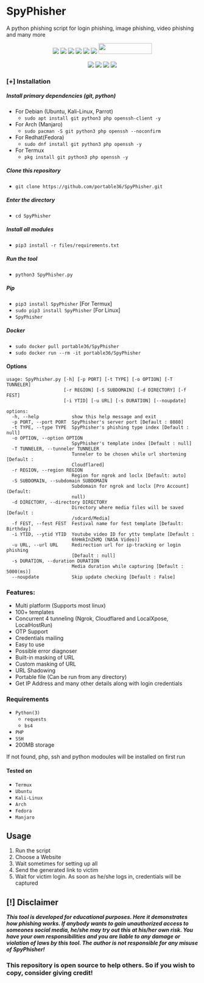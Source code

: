 # SpyPhisher
A python phishing script for login phishing, image phishing, video phishing and many more

<p align="center">
  <img src="https://img.shields.io/badge/Version-1.0-green?style=for-the-badge">
  <img src="https://img.shields.io/github/stars/portable36/SpyPhisher?style=for-the-badge&color=orange">
  <img src="https://img.shields.io/github/forks/portable36/SpyPhisher?color=cyan&style=for-the-badge&color=purple">
  <img src="https://img.shields.io/github/watchers/portable36/SpyPhisher?color=cyan&style=for-the-badge&color=purple">
  <img src="https://img.shields.io/github/issues/portable36/SpyPhisher?color=red&style=for-the-badge">
  <img src="https://img.shields.io/github/license/portable36/SpyPhisher?style=for-the-badge&color=blue">
  <img src="https://hits.dwyl.com/portable36/SpyPhisher.svg" width="140" height="28">
<br>
<br>
  <img src="https://img.shields.io/badge/Author-Amzad Hossain-purple?style=flat-square">
  <img src="https://img.shields.io/badge/Open%20Source-80%25-cyan?style=flat-square">
  <img src="https://img.shields.io/badge/Made%20in-Bangladesh-green?colorA=%23ff0000&colorB=%23017e40&style=flat-square">
  <img src="https://img.shields.io/badge/Written%20In-Python-blue?style=flat-square">
</p>


### [+] Installation

##### Install primary dependencies (git, python)

 - For Debian (Ubuntu, Kali-Linux, Parrot)
    - ```sudo apt install git python3 php openssh-client -y```
 - For Arch (Manjaro)
    - ```sudo pacman -S git python3 php openssh --noconfirm```
 - For Redhat(Fedora)
    - ```sudo dnf install git python3 php openssh -y```
 - For Termux
    - ```pkg install git python3 php openssh -y```

##### Clone this repository

 - ```git clone https://github.com/portable36/SpyPhisher.git```

##### Enter the directory
 - ```cd SpyPhisher```

##### Install all modules
 - ```pip3 install -r files/requirements.txt```

##### Run the tool
 - ```python3 SpyPhisher.py```


##### Pip
 - `pip3 install SpyPhisher` [For Termux]
 - `sudo pip3 install SpyPhisher` [For Linux]
 - `SpyPhisher`

##### Docker

 - `sudo docker pull portable36/SpyPhisher`
 - `sudo docker run --rm -it portable36/SpyPhisher`

#### Options

```
usage: SpyPhisher.py [-h] [-p PORT] [-t TYPE] [-o OPTION] [-T TUNNELER]
                     [-r REGION] [-S SUBDOMAIN] [-d DIRECTORY] [-f FEST]
                     [-i YTID] [-u URL] [-s DURATION] [--noupdate]

options:
  -h, --help            show this help message and exit
  -p PORT, --port PORT  SpyPhisher's server port [Default : 8080]
  -t TYPE, --type TYPE  SpyPhisher's phishing type index [Default : null]
  -o OPTION, --option OPTION
                        SpyPhisher's template index [Default : null]
  -T TUNNELER, --tunneler TUNNELER
                        Tunneler to be chosen while url shortening [Default :
                        Cloudflared]
  -r REGION, --region REGION
                        Region for ngrok and loclx [Default: auto]
  -S SUBDOMAIN, --subdomain SUBDOMAIN
                        Subdomain for ngrok and loclx [Pro Account] (Default:
                        null)
  -d DIRECTORY, --directory DIRECTORY
                        Directory where media files will be saved [Default :
                        /sdcard/Media]
  -f FEST, --fest FEST  Festival name for fest template [Default: Birthday]
  -i YTID, --ytid YTID  Youtube video ID for yttv template [Default :
                        6hHmkInZkMQ (NASA Video)]
  -u URL, --url URL     Redirection url for ip-tracking or login phishing
                        [Default : null]
  -s DURATION, --duration DURATION
                        Media duration while capturing [Default : 5000(ms)]
  --noupdate            Skip update checking [Default : False]
```

### Features:

 - Multi platform (Supports most linux)
 - 100+ templates
 - Concurrent 4 tunneling (Ngrok, Cloudflared and LocalXpose, LocalHostRun)
 - OTP Support
 - Credentials mailing
 - Easy to use
 - Possible error diagnoser
 - Built-in masking of URL
 - Custom masking of URL
 - URL Shadowing
 - Portable file (Can be run from any directory)
 - Get IP Address and many other details along with login credentials


### Requirements

 - `Python(3)`
   - `requests`
   - `bs4`
 - `PHP`
 - `SSH`
 - 200MB storage
 
If not found, php, ssh and python modoules will be installed on first run

#### Tested on

 - `Termux`
 - `Ubuntu`
 - `Kali-Linux`
 - `Arch`
 - `Fedora`
 - `Manjaro`

## Usage

1. Run the script
2. Choose a Website
3. Wait sometimes for setting up all
4. Send the generated link to victim
5. Wait for victim login. As soon as he/she logs in, credentials will be captured


 
## [!] Disclaimer
***This tool is developed for educational purposes. Here it demonstrates how phishing works. If anybody wants to gain unauthorized access to someones social media, he/she may try out this at his/her own risk. You have your own responsibilities and you are liable to any damage or violation of laws by this tool. The author is not responsible for any misuse of SpyPhisher!***

### This repository is open source to help others. So if you wish to copy, consider giving credit!

